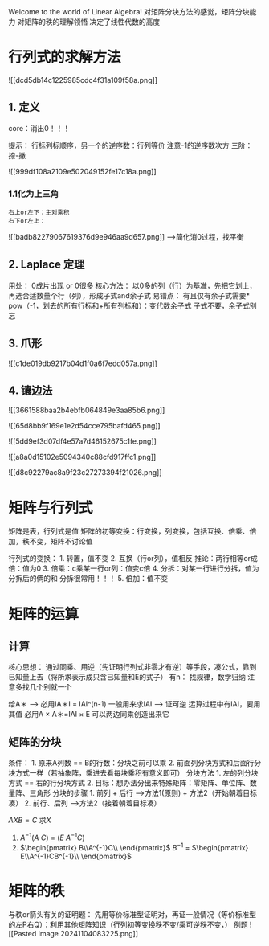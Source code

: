 Welcome to the world of Linear Algebra!
对矩阵分块方法的感觉，矩阵分块能力
对矩阵的秩的理解领悟
决定了线性代数的高度

# 行列式的求解方法

![[dcd5db14c1225985cdc4f31a109f58a.png]]

## 1. 定义

core：消出0！！！

提示：
    行标列标顺序，另一个的逆序数：行列等价
    注意-1的逆序数次方
    三阶：捺-撇

![[999df108a2109e502049152fe17c18a.png]]
### 1.1化为上三角
	右上or左下：主对乘积
	右下or左上：

![[badb82279067619376d9e946aa9d657.png]]
——>简化消0过程，找平衡

## 2. Laplace 定理
 用处：
    0成片出现 or 0很多
核心方法：
    以0多的列（行）为基准，先把它划上，再选合适数量个行（列），形成子式and余子式
易错点：
    有且仅有余子式需要* pow（-1，划去的所有行标和+所有列标和）：变代数余子式
    子式不要，余子式别忘

## 3.  爪形

![[c1de019db9217b04d1f0a6f7edd057a.png]]

## 4. 镶边法

![[3661588baa2b4ebfb064849e3aa85b6.png]]

![[65d8bb9f169e1e2d54cce795bafd465.png]]

![[5dd9ef3d07df4e57a7d46152675c1fe.png]]

![[a8a0d15102e5094340c88cfd917ffc1.png]]

![[d8c92279ac8a9f23c27273394f21026.png]]


# 矩阵与行列式

矩阵是表，行列式是值
矩阵的初等变换：行变换，列变换，包括互换、倍乘、倍加，秩不变，矩阵不讨论值

行列式的变换：
	1. 转置，值不变
	2. 互换（行or列），值相反
		推论：两行相等or成倍：值为0
	3. 倍乘：c乘某一行or列：值变c倍
	4. 分拆：对某一行进行分拆，值为分拆后的俩的和
		分拆很常用！！！
	5. 倍加：值不变


# 矩阵的运算
## 计算
核心思想：
    通过同乘、用逆（先证明行列式非零才有逆）等手段，凑公式，靠到已知量上去（将所求表示成只含已知量和E的式子）
有n：
    找规律，数学归纳
    注意多找几个别就一个
    


给A＊ ——>
    必用ⅠA＊Ⅰ = ⅠAⅠ^(n-1) 
        一般用来求ⅠAⅠ —>
            证可逆
            运算过程中有ⅠAⅠ，要用其值
    必用A × A＊=ⅠAⅠ × E
        可以两边同乘创造出来它



## 矩阵的分块

条件：
	1. 原来A列数 == B的行数：分块之前可以乘
	2. 前面列分块方式和后面行分块方式一样（若抽象阵，乘进去看每块乘积有意义即可）
分块方法
	1. 左的列分块方式 == 右的行分块方式 
	2. 目标：想办法分出来特殊矩阵：零矩阵、单位阵、数量阵、三角形
分块的步骤
	1. 前列 + 后行 ——>方法1(原则) + 方法2（开始朝着目标凑）
	2. 前行、后列 ——>方法2（接着朝着目标凑）

$AXB = C$ 求$X$
1. $A^{-1}(A$  $C)$  = $(E$  $A^{-1}C)$
2. $\begin{pmatrix} B\\A^{-1}C\\ \end{pmatrix}$ $B^{-1}$ = $\begin{pmatrix} E\\A^{-1}CB^{-1}\\ \end{pmatrix}$

# 矩阵的秩
与秩or箭头有关的证明题：
	先用等价标准型证明对，再证一般情况（等价标准型的左P右Q）：利用其他矩阵知识（行列初等变换秩不变/乘可逆秩不变，）
	例题
		![[Pasted image 20241104083225.png]]


















<script src="https://giscus.app/client.js"
        data-repo="r-z-zhang-AI/r-z-zhang-AI.github.io"
        data-repo-id="R_kgDONN6JTg"
        data-category="General"
        data-category-id="DIC_kwDONN6JTs4CkfL9"
        data-mapping="pathname"
        data-strict="0"
        data-reactions-enabled="1"
        data-emit-metadata="1"
        data-input-position="bottom"
        data-theme="preferred_color_scheme"
        data-lang="zh-CN"
        crossorigin="anonymous"
        async>
</script>